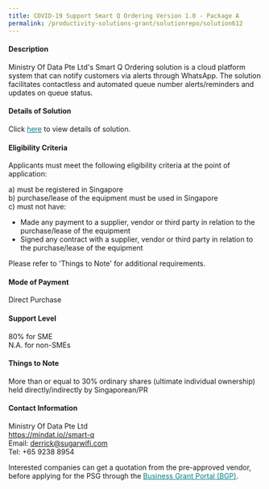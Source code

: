 ```yaml
---
title: COVID-19 Support Smart Q Ordering Version 1.0 - Package A
permalink: /productivity-solutions-grant/solutionrepo/solution612
---
```


#### Description

Ministry Of Data Pte Ltd's Smart Q Ordering solution is a cloud platform system that can notify customers via alerts through WhatsApp. The solution facilitates contactless and automated queue number alerts/reminders and updates on queue status.


#### Details of Solution

Click <a href='https://gb-assist-staging.netlify.app/images/psg/Ministry_of_Data-Smart_Q_Annex_3_Part_1.pdf' style='color:#037e8a'>here</a> to view details of solution.

#### Eligibility Criteria

Applicants must meet the following eligibility criteria at the point of application:

a) must be registered in Singapore <br>
b) purchase/lease of the equipment must be used in Singapore <br>
c) must not have:
- Made any payment to a supplier, vendor or third party in relation to the purchase/lease of the equipment
- Signed any contract with a supplier, vendor or third party in relation to the purchase/lease of the equipment

Please refer to 'Things to Note' for additional requirements.

#### Mode of Payment
Direct Purchase

#### Support Level
80% for SME <br>
N.A. for non-SMEs

#### Things to Note
More than or equal to 30% ordinary shares (ultimate individual ownership) held directly/indirectly by Singaporean/PR

#### Contact Information
Ministry Of Data Pte Ltd<br>https://mindat.io//smart-q<br>Email: derrick@sugarwifi.com<br>Tel: +65 9238 8954

Interested companies can get a quotation from the pre-approved vendor, before applying for the PSG through the <a target='_blank' style='color:#037e8a' href='https://www.businessgrants.gov.sg/'>Business Grant Portal (BGP)</a>.
